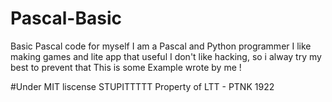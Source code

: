 # Pascal-Basic
Basic Pascal code for myself
I am a Pascal and Python programmer
I like making games and lite app that useful
I don't like hacking, so i alway try my best to prevent that
This is some Example wrote by me !

#Under MIT liscense
STUPITTTTT
Property of LTT - PTNK 1922
